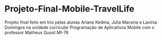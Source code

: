 # Projeto-Final-Mobile-TravelLife
Projeto final feito em trio pelas alunas Ariane Kedma, Julia Macena e Lavínia Domingos na unidade curricular Programação de Aplicativos Mobile com o professor Matheus Quost MI-76

